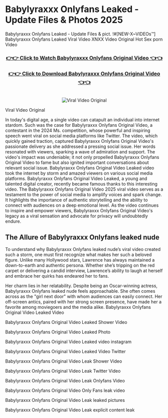 # Babylyraxxx Onlyfans Leaked - Update Files & Photos 2025

Babylyraxxx Onlyfans Leaked - Update Files & pict. !#[NEW-X~VIDEOs™] Babylyraxxx Onlyfans Leaked Viral Video XNXX Video Original Hot Sex porn Video
<br>
<div align="center">
<h3><a href="https://links2leaks.com/babylyraxxx" rel="nofollow">👉👉 Click to Watch Babylyraxxx Onlyfans Original Video 👈👈</a></h3>
<h3><a href="https://links2leaks.com/babylyraxxx" rel="nofollow">👉👉 Click to Download Babylyraxxx Onlyfans Original Video 👈👈</a></h3>
<br>
<a href="https://links2leaks.com/babylyraxxx" rel="nofollow"><img src="https://i.ibb.co/Gkj2r4b/banner.png" alt="Viral Video Original" style="max-width: 100%; display: inline-block;" data-target="animated-image.originalImage"></a>
</div>

Viral Video Original

In today's digital age, a single video can catapult an individual into internet stardom. Such was the case for Babylyraxxx Onlyfans Original Video, a contestant in the 2024 Ms. competition, whose powerful and inspiring speech went viral on social media platforms like Twitter.
The video, which quickly gained traction, captured Babylyraxxx Onlyfans Original Video's passionate delivery as she addressed a pressing social issue. Her words resonated with viewers, sparking a wave of admiration and support. The video's impact was undeniable; it not only propelled Babylyraxxx Onlyfans Original Video to fame but also ignited important conversations about relevant social issue.
Babylyraxxx Onlyfans Original Video Leaked video took the internet by storm and amazed viewers on various social media platforms. Babylyraxxx Onlyfans Original Video Leaked, a young and talented digital creator, recently became famous thanks to this interesting video.
The Babylyraxxx Onlyfans Original Video 2025 viral video serves as a testament to the power of social media to amplify voices and spark change. It highlights the importance of authentic storytelling and the ability to connect with audiences on a deep emotional level. As the video continues to inspire and empower viewers, Babylyraxxx Onlyfans Original Video's legacy as a viral sensation and advocate for privacy will undoubtedly endure.

<h2>The Allure of Babylyraxxx Onlyfans leaked nude</h2>


To understand why Babylyraxxx Onlyfans leaked nude’s viral video created such a storm, one must first recognize what makes her such a beloved figure. Unlike many Hollywood stars, Lawrence has always maintained a down-to-earth and authentic persona. Whether she’s tripping on the red carpet or delivering a candid interview, Lawrence’s ability to laugh at herself and embrace her quirks has endeared her to fans.

Her charm lies in her relatability. Despite being an Oscar-winning actress, Babylyraxxx Onlyfans leaked nude feels approachable. She often comes across as the "girl next door" with whom audiences can easily connect. Her off-screen antics, paired with her strong screen presence, have made her a favorite among moviegoers and the media alike.
Babylyraxxx Onlyfans Original Video Leaked Video

Babylyraxxx Onlyfans Original Video Leaked Shower Video

Babylyraxxx Onlyfans Original Video Leaked Photo

Babylyraxxx Onlyfans Original Video Leaked video instagram

Babylyraxxx Onlyfans Original Video Leaked Video Twitter

Babylyraxxx Onlyfans Original Video Leak Shower Video

Babylyraxxx Onlyfans Original Video Leak Twitter Video

Babylyraxxx Onlyfans Original Video Leak Onlyfans Video

Babylyraxxx Onlyfans Original Video Only Fans leak video

Babylyraxxx Onlyfans Original Video Leak leaked pictures

Babylyraxxx Onlyfans Original Video Leak explicit content leak